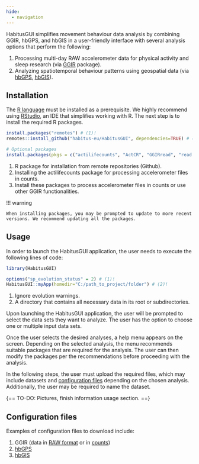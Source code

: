 ```yaml
---
hide:
  - navigation
---
```


HabitusGUI simplifies movement behaviour data analysis by combining GGIR, hbGPS, and hbGIS in a user-friendly interface with several analysis options that perform the following:

1. Processing multi-day RAW accelerometer data for physical activity and sleep research (via [GGIR](https://cran.r-project.org/web/packages/GGIR/) package).
2. Analyzing spatiotemporal behaviour patterns using geospatial data (via [hbGPS](../gps/index.md), [hbGIS](../gis/index.md)).


## Installation

The [R language](https://cran.r-project.org/) must be installed as a prerequisite. We highly recommend using [RStudio](https://posit.co/downloads/), an IDE that simplifies working with R. The next step is to install the required R packages.

``` r
install.packages("remotes") # (1)!
remotes::install_github("habitus-eu/HabitusGUI", dependencies=TRUE) # (2)!

# Optional packages
install.packages(pkgs = c("actilifecounts", "ActCR", "GGIRread", "read.gt3x", "readxl")) # (3)!
```

1. R package for installation from remote repositories (Github).
2. Installing the actilifecounts package for processing accelerometer files in counts.
3. Install these packages to process accelerometer files in counts or use other GGIR functionalities.

!!! warning

    When installing packages, you may be prompted to update to more recent versions. We recommend updating all the packages.

## Usage

In order to launch the HabitusGUI application, the user needs to execute the following lines of code:

``` r
library(HabitusGUI)

options("sp_evolution_status" = 2) # (1)!
HabitusGUI::myApp(homedir="C:/path_to_project/folder") # (2)!
```

1. Ignore evolution warnings.
2. A directory that contains all necessary data in its root or subdirectories.

Upon launching the HabitusGUI application, the user will be prompted to select the data sets they want to analyze. The user has the option to choose one or multiple input data sets.

Once the user selects the desired analyses, a help menu appears on the screen. Depending on the selected analysis, the menu recommends suitable packages that are required for the analysis. The user can then modify the packages per the recommendations before proceeding with the analysis.

In the following steps, the user must upload the required files, which may include datasets and [configuration files]() depending on the chosen analysis. Additionally, the user may be required to name the dataset.

{== TO-DO: Pictures, finish information usage section. ==}

## Configuration files

Examples of configuration files to download include:

1. GGIR (data in [RAW format](../assets/configs/config_GGIR_raw.csv) or in [counts](../assets/configs/config_GGIR_counts.csv))
2. [hbGPS](../assets/configs/config_hbGPS.csv)
3. [hbGIS](../assets/configs/config_hbGIS.csv)
